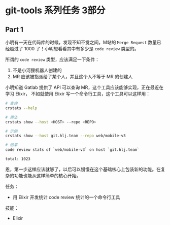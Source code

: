 # git-tools 系列任务 3部分

## Part 1
小明有一天在代码库的时候，发现不知不觉之间，M站的 `Merge Request` 数量已经超过了 1000 了！小明想看看其中有多少是 `code review` 类型的。

所谓的 `code review` 类型，应该满足一下条件：
1. 不是小河狸机器人创建的
2. MR 应该被指派给了某个人，并且这个人不等于 MR 的创建人

小明知道 Gatlab 提供了 API 可以查询 MR，这个工具应该能够实现，正在最近在学习 Elixir， 不如就使用 Elixir 写一个命令行工具，这个工具可以这样用：

```bash
# 查询
crstats --help 

# 用法
crstats show --host <HOST> --repo <REPO>

# 示例
crstats show --host git.hlj.team --repo web/mobile-v3

# 结果
code review stats of `web/mobile-v3` on host `git.hlj.team`

total: 1023
```

恩，第一步这样应该就够了，以后可以慢慢在这个基础核心上包装新的功能。在复杂的功能也能从这样简单的核心开始。

任务：
* 用 Elixir 开发统计 code review 统计的一个命令行工具

技能：
* Elixir
